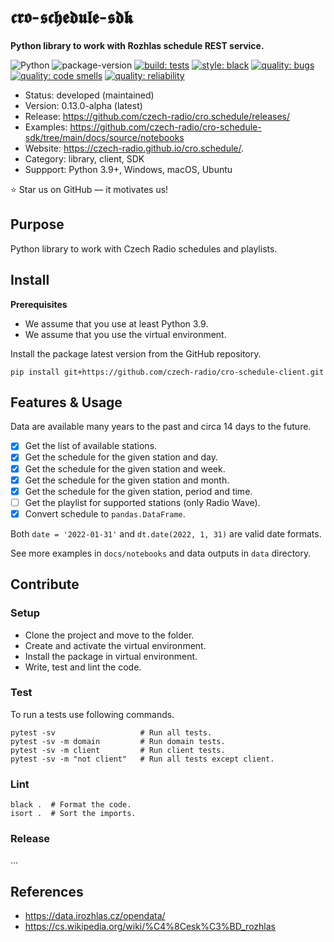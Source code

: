 # 𝖈𝖗𝖔-𝖘𝖈𝖍𝖊𝖉𝖚𝖑𝖊-𝖘𝖉𝖐

**Python library to work with Rozhlas schedule REST service.**

![Python](https://img.shields.io/badge/language-Python-blue.svg)
![package-version](https://img.shields.io/badge/version-0.15.0-blue)
[![build: tests](https://github.com/czech-radio/cro.schedule/actions/workflows/main.yml/badge.svg)](https://github.com/czech-radio/cro.schedule/actions/workflows/main.yml)
[![style: black](https://img.shields.io/badge/style-black-000000.svg)](https://github.com/psf/black)
[![quality: bugs](https://sonarcloud.io/api/project_badges/measure?project=czech-radio_cro.schedule&metric=bugs)](https://sonarcloud.io/dashboard?id=czech-radio_cro.schedule)
[![quality: code smells](https://sonarcloud.io/api/project_badges/measure?project=czech-radio_cro.schedule&metric=code_smells)](https://sonarcloud.io/dashboard?id=czech-radio_cro.schedule)
[![quality: reliability](https://sonarcloud.io/api/project_badges/measure?project=czech-radio_cro.schedule&metric=reliability_rating)](https://sonarcloud.io/dashboard?id=czech-radio_cro.schedule)

- Status: developed (maintained)
- Version: 0.13.0-alpha (latest)
- Release: https://github.com/czech-radio/cro.schedule/releases/
- Examples: https://github.com/czech-radio/cro-schedule-sdk/tree/main/docs/source/notebooks
- Website: https://czech-radio.github.io/cro.schedule/.
- Category: library, client, SDK
- Suppport: Python 3.9+, Windows, macOS, Ubuntu

:star: Star us on GitHub — it motivates us!

## Purpose

Python library to work with Czech Radio schedules and playlists.

## Install

**Prerequisites**

* We assume that you use at least Python 3.9.
* We assume that you use the virtual environment.

Install the package latest version from the GitHub repository.

```
pip install git+https://github.com/czech-radio/cro-schedule-client.git
```

## Features & Usage

Data are available many years to the past and circa 14 days to the future.

- [x] Get the list of available stations.
- [x] Get the schedule for the given station and day.
- [x] Get the schedule for the given station and week.
- [x] Get the schedule for the given station and month.
- [x] Get the schedule for the given station, period and time.
- [ ] Get the playlist for supported stations (only Radio Wave).
- [x] Convert schedule to `pandas.DataFrame`.

Both `date = '2022-01-31'` and `dt.date(2022, 1, 31)` are valid date formats.

See more examples in `docs/notebooks` and data outputs in `data` directory.

## Contribute

### Setup

-  Clone the project and move to the folder.
-  Create and activate the virtual environment.
-  Install the package in virtual environment.
-  Write, test and lint the code.

### Test

To run a tests use following commands.

```
pytest -sv                   # Run all tests.
pytest -sv -m domain         # Run domain tests.
pytest -sv -m client         # Run client tests.
pytest -sv -m "not client"   # Run all tests except client.
```

### Lint
```
black .  # Format the code.
isort .  # Sort the imports.
```

### Release

&hellip;

## References

- https://data.irozhlas.cz/opendata/
- https://cs.wikipedia.org/wiki/%C4%8Cesk%C3%BD_rozhlas
